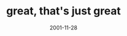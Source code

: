 ---
layout: base.njk
title : 'great, that&#39;s just great' 
view_title : 'great, that&#39;s just great' 
year : '2001' 
date : '2001-11-28' 
img_file : '../drawing/justgreat.png' 
html_file : 'justgreat' 
next_html : 'showthistohim.html' 
year_order : '248' 
permalink : "title/{{html_file}}.html"
---